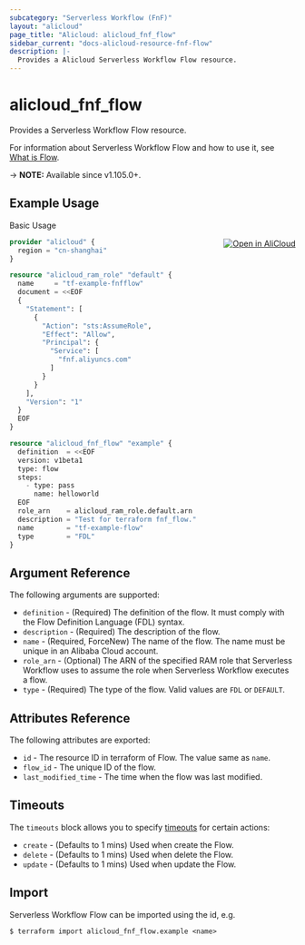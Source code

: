 ```yaml
---
subcategory: "Serverless Workflow (FnF)"
layout: "alicloud"
page_title: "Alicloud: alicloud_fnf_flow"
sidebar_current: "docs-alicloud-resource-fnf-flow"
description: |-
  Provides a Alicloud Serverless Workflow Flow resource.
---
```


# alicloud_fnf_flow

Provides a Serverless Workflow Flow resource.

For information about Serverless Workflow Flow and how to use it, see [What is Flow](https://www.alibabacloud.com/help/en/doc-detail/123079.htm).

-> **NOTE:** Available since v1.105.0+.

## Example Usage
<div class="oics-button" style="float: right;margin: 0 0 -40px 0;">
  <a href="https://api.aliyun.com/api-tools/terraform?resource=alicloud_fnf_flow&exampleId=62806fad-3df1-0cba-b739-afb816fac0baf7d6992b&activeTab=example&spm=docs.r.fnf_flow.0.62806fad3d" target="_blank">
    <img alt="Open in AliCloud" src="https://img.alicdn.com/imgextra/i1/O1CN01hjjqXv1uYUlY56FyX_!!6000000006049-55-tps-254-36.svg" style="max-height: 44px; margin: 32px auto; max-width: 100%;">
  </a>
</div>

Basic Usage

```terraform
provider "alicloud" {
  region = "cn-shanghai"
}

resource "alicloud_ram_role" "default" {
  name     = "tf-example-fnfflow"
  document = <<EOF
  {
    "Statement": [
      {
        "Action": "sts:AssumeRole",
        "Effect": "Allow",
        "Principal": {
          "Service": [
            "fnf.aliyuncs.com"
          ]
        }
      }
    ],
    "Version": "1"
  }
  EOF
}

resource "alicloud_fnf_flow" "example" {
  definition  = <<EOF
  version: v1beta1
  type: flow
  steps:
    - type: pass
      name: helloworld
  EOF
  role_arn    = alicloud_ram_role.default.arn
  description = "Test for terraform fnf_flow."
  name        = "tf-example-flow"
  type        = "FDL"
}
```

## Argument Reference

The following arguments are supported:

* `definition` - (Required) The definition of the flow. It must comply with the Flow Definition Language (FDL) syntax.
* `description` - (Required) The description of the flow.
* `name` - (Required, ForceNew) The name of the flow. The name must be unique in an Alibaba Cloud account.
* `role_arn` - (Optional) The ARN of the specified RAM role that Serverless Workflow uses to assume the role when Serverless Workflow executes a flow.
* `type` - (Required) The type of the flow. Valid values are `FDL` or `DEFAULT`.

## Attributes Reference

The following attributes are exported:

* `id` - The resource ID in terraform of Flow. The value same as `name`.
* `flow_id` - The unique ID of the flow.
* `last_modified_time` - The time when the flow was last modified.

## Timeouts

The `timeouts` block allows you to specify [timeouts](https://www.terraform.io/docs/configuration-0-11/resources.html#timeouts) for certain actions:

* `create` - (Defaults to 1 mins) Used when create the Flow.
* `delete` - (Defaults to 1 mins) Used when delete the Flow.
* `update` - (Defaults to 1 mins) Used when update the Flow.

## Import

Serverless Workflow Flow can be imported using the id, e.g.

```shell
$ terraform import alicloud_fnf_flow.example <name>
```
